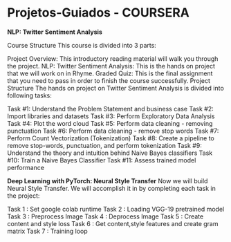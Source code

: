 # Projetos-Guiados - COURSERA


**NLP: Twitter Sentiment Analysis**

Course Structure
This course is divided into 3 parts:

Project Overview: This introductory reading material will walk you through the project.
NLP: Twitter Sentiment Analysis: This is the hands on project that we will work on in Rhyme.
Graded Quiz: This is the final assignment that you need to pass in order to finish the course successfully.
Project Structure
The hands on project on Twitter Sentiment Analysis is divided into following tasks:

Task #1: Understand the Problem Statement and business case 
Task #2: Import libraries and datasets
Task #3: Perform Exploratory Data Analysis
Task #4: Plot the word cloud
Task #5: Perform data cleaning - removing punctuation
Task #6: Perform data cleaning - remove stop words
Task #7: Perform Count Vectorization (Tokenization)
Task #8: Create a pipeline to remove stop-words, punctuation, and perform tokenization
Task #9: Understand the theory and intuition behind Naive Bayes classifiers
Task #10: Train a Naive Bayes Classifier
Task #11: Assess trained model performance



**Deep Learning with PyTorch: Neural Style Transfer**
Now we will build Neural Style Transfer. We will accomplish it in by completing each task in the project:

Task 1 : Set google colab runtime
Task 2 : Loading VGG-19 pretrained model
Task 3 : Preprocess Image
Task 4 : Deprocess Image
Task 5 : Create content and style loss 
Task 6 : Get content,style features and create gram matrix
Task 7 : Training loop
